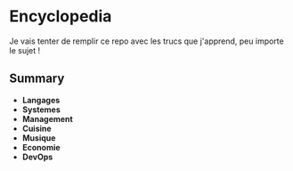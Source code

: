 # Encyclopedia
Je vais tenter de remplir ce repo avec les trucs que j'apprend, peu importe le sujet !

## Summary
- **Langages**
- **Systemes**
- **Management**
- **Cuisine**
- **Musique**
- **Economie**
- **DevOps**